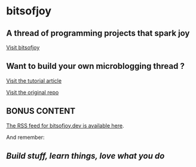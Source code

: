 # bitsofjoy

## A thread of programming projects that spark joy

[Visit bitsofjoy](https://bitsofjoy.dev/)

## Want to build your own microblogging thread ?

[Visit the tutorial article](https://www.contentful.com/blog/2021/02/05/how-to-build-a-lightweight-blog/)

[Visit the original repo](https://github.com/whitep4nth3r/thingoftheday)

## BONUS CONTENT

[The RSS feed for bitsofjoy.dev is available here](https://bitsofjoy.dev/.netlify/functions/rss).

And remember:

## _Build stuff, learn things, love what you do_
